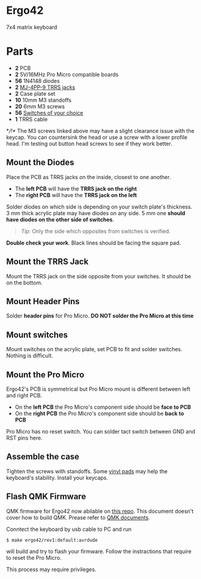 # Ergo42

7x4 matrix keyboard

# Parts

- **2** PCB
- **2** 5V/16MHz Pro Micro compatible boards
- **56** 1N4148 diodes
- **2** [MJ-4PP-9 TRRS jacks](http://akizukidenshi.com/catalog/g/gC-06070/)
- **2** Case plate set
- **10** 10mm M3 standoffs
- **20** 6mm M3 screws
- **56** [Switches of your choice](https://mechanicalkeyboards.com/shop/index.php?l=product_list&c=107)
- **1** TRRS cable

**/!\** The M3 screws linked above may have a slight clearance issue with the keycap. You can countersink the head or use a screw with a lower profile head. I'm testing out button head screws to see if they work better.

## Mount the Diodes

Place the PCB as TRRS jacks on the inside, closest to one another.

- The **left PCB** will have the **TRRS jack on the right**
- The **right PCB** will have the **TRRS jack on the left**

Solder diodes on which side is depending on your switch plate's thickness. 3 mm thick acrylic plate may have diodes on any side. 5 mm one **should have diodes on the other side of switches**. 

> *Tip:* Only the side which opposites from switches is verified.

**Double check your work**. Black lines should be facing the square pad.

## Mount the TRRS Jack

Mount the TRRS jack on the side opposite from your switches. It should be on the bottom.

## Mount Header Pins

Solder **header pins** for Pro Micro. **DO NOT solder the Pro Micro at this time**

## Mount switches

Mount switches on the acrylic plate, set PCB to fit and solder switches. Nothing is difficult.

## Mount the Pro Micro

Ergo42's PCB is symmetrical but Pro Micro mount is different between left and right PCB.

- On the **left PCB** the Pro Micro's component side should be **face to PCB**
- On the **right PCB** the Pro Micro's component side should be **back to PCB** 

Pro Micro has no reset switch. You can solder tact switch between GND and RST pins here.

## Assemble the case

Tighten the screws with standoffs.
Some [vinyl pads](https://www.amazon.co.jp/gp/product/B00V5MQWGS/ref=oh_aui_detailpage_o00_s00?ie=UTF8&psc=1) may help the keyboard's stability.
Install your keycaps.

## Flash QMK Firmware

QMK firmware for Ergo42 now abilable on [this repo](https://github.com/Biacco42/qmk_firmware).
This document doesn't cover how to build QMK. Prease refer to [QMK documents](https://docs.qmk.fm/).

Conntect the keyboard by usb cable to PC and run

```
$ make ergo42/rev1:default:avrdude
```

will build and try to flash your firmware. Follow the instractions that require to reset the Pro Micro.

This process may require privileges.
